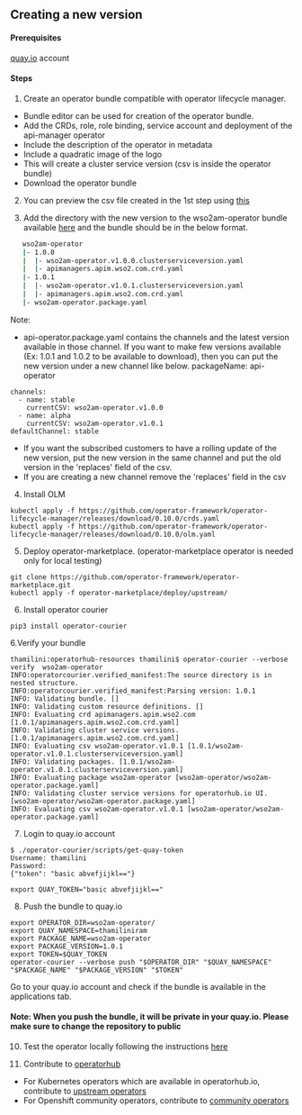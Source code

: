 ## Creating a new version

#### Prerequisites
[quay.io](<https://quay.io/repository/>) account

#### Steps

1. Create an operator bundle compatible with operator lifecycle manager.
* Bundle editor can be used for creation of the operator bundle.
* Add the CRDs, role, role binding, service account and deployment of the api-manager operator
* Include the description of the operator in metadata
* Include a quadratic image of the logo
* This will create a cluster service version (csv is inside the operator bundle)
* Download the operator bundle

2. You can preview the csv file created in the 1st step using [this](<https://operatorhub.io/preview>)

3. Add the directory with the new version to the wso2am-operator bundle available [here](<https://github.com/wso2/k8s-wso2am-operator/tree/master/operatorhub-resources/wso2am-operator>) and the bundle should be in the below format.

```bash
   wso2am-operator
   |- 1.0.0
   |  |- wso2am-operator.v1.0.0.clusterserviceversion.yaml
   |  |- apimanagers.apim.wso2.com.crd.yaml
   |- 1.0.1
   |  |- wso2am-operator.v1.0.1.clusterserviceversion.yaml
   |  |- apimanagers.apim.wso2.com.crd.yaml
   |- wso2am-operator.package.yaml
```
   
Note:

* api-operator.package.yaml contains the channels and the latest version available in those channel. If you want to make few versions available (Ex: 1.0.1 and 1.0.2 to be available to download), then you can put the new version under a new channel like below.
packageName: api-operator
```
channels:
  - name: stable
    currentCSV: wso2am-operator.v1.0.0
  - name: alpha
    currentCSV: wso2am-operator.v1.0.1
defaultChannel: stable
```

* If you want the subscribed customers to have a rolling update of the new version, put the new version in the same channel and put the old version in the 'replaces' field of the csv.
* If you are creating a new channel remove the 'replaces' field in the csv

4. Install OLM
```
kubectl apply -f https://github.com/operator-framework/operator-lifecycle-manager/releases/download/0.10.0/crds.yaml
kubectl apply -f https://github.com/operator-framework/operator-lifecycle-manager/releases/download/0.10.0/olm.yaml
```

5. Deploy operator-marketplace. (operator-marketplace operator is needed only for local testing)
```
git clone https://github.com/operator-framework/operator-marketplace.git
kubectl apply -f operator-marketplace/deploy/upstream/
```

6. Install operator courier
```
pip3 install operator-courier
```
6.Verify your bundle
```
thamilini:operatorhub-resources thamilini$ operator-courier --verbose verify  wso2am-operator
INFO:operatorcourier.verified_manifest:The source directory is in nested structure.
INFO:operatorcourier.verified_manifest:Parsing version: 1.0.1
INFO: Validating bundle. []
INFO: Validating custom resource definitions. []
INFO: Evaluating crd apimanagers.apim.wso2.com [1.0.1/apimanagers.apim.wso2.com.crd.yaml]
INFO: Validating cluster service versions. [1.0.1/apimanagers.apim.wso2.com.crd.yaml]
INFO: Evaluating csv wso2am-operator.v1.0.1 [1.0.1/wso2am-operator.v1.0.1.clusterserviceversion.yaml]
INFO: Validating packages. [1.0.1/wso2am-operator.v1.0.1.clusterserviceversion.yaml]
INFO: Evaluating package wso2am-operator [wso2am-operator/wso2am-operator.package.yaml]
INFO: Validating cluster service versions for operatorhub.io UI. [wso2am-operator/wso2am-operator.package.yaml]
INFO: Evaluating csv wso2am-operator.v1.0.1 [wso2am-operator/wso2am-operator.package.yaml]
```

7. Login to quay.io account
```
$ ./operator-courier/scripts/get-quay-token
Username: thamilini
Password:
{"token": "basic abvefjijkl=="}

export QUAY_TOKEN="basic abvefjijkl=="
```

8. Push the bundle to quay.io
```
export OPERATOR_DIR=wso2am-operator/
export QUAY_NAMESPACE=thamiliniram
export PACKAGE_NAME=wso2am-operator
export PACKAGE_VERSION=1.0.1
export TOKEN=$QUAY_TOKEN
operator-courier --verbose push "$OPERATOR_DIR" "$QUAY_NAMESPACE" "$PACKAGE_NAME" "$PACKAGE_VERSION" "$TOKEN"
```
Go to your quay.io account and check if the bundle is available in the applications tab.
#### Note: When you push the bundle, it will be private in your quay.io. Please make sure to change the repository to public

10. Test the operator locally following the instructions [here]()

11. Contribute to [operatorhub](https://github.com/operator-framework/community-operators)
* For Kubernetes operators which are available in operatorhub.io, contribute to [upstream operators](<https://github.com/operator-framework/community-operators/tree/master/upstream-community-operators>)
* For Openshift community operators, contribute to [community operators](<https://github.com/operator-framework/community-operators/tree/master/community-operators>)
